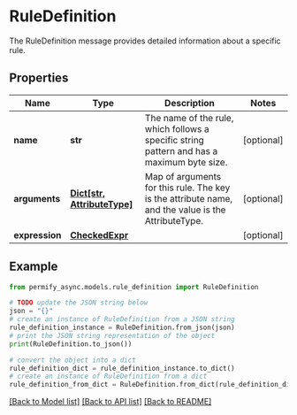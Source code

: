 # RuleDefinition

The RuleDefinition message provides detailed information about a specific rule.

## Properties

Name | Type | Description | Notes
------------ | ------------- | ------------- | -------------
**name** | **str** | The name of the rule, which follows a specific string pattern and has a maximum byte size. | [optional] 
**arguments** | [**Dict[str, AttributeType]**](AttributeType.md) | Map of arguments for this rule. The key is the attribute name, and the value is the AttributeType. | [optional] 
**expression** | [**CheckedExpr**](CheckedExpr.md) |  | [optional] 

## Example

```python
from permify_async.models.rule_definition import RuleDefinition

# TODO update the JSON string below
json = "{}"
# create an instance of RuleDefinition from a JSON string
rule_definition_instance = RuleDefinition.from_json(json)
# print the JSON string representation of the object
print(RuleDefinition.to_json())

# convert the object into a dict
rule_definition_dict = rule_definition_instance.to_dict()
# create an instance of RuleDefinition from a dict
rule_definition_from_dict = RuleDefinition.from_dict(rule_definition_dict)
```
[[Back to Model list]](../README.md#documentation-for-models) [[Back to API list]](../README.md#documentation-for-api-endpoints) [[Back to README]](../README.md)


